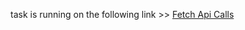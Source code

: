 task is running on the following link >> [Fetch Api Calls](https://ahmedalianz.github.io/NTI-Tasks/fetch%20api-task-2/)